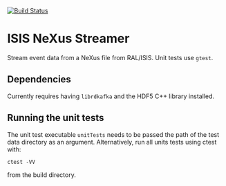 [![Build Status](https://travis-ci.org/ScreamingUdder/isis_nexus_streamer.svg?branch=master)](https://travis-ci.org/ScreamingUdder/isis_nexus_streamer)

# ISIS NeXus Streamer
Stream event data from a NeXus file from RAL/ISIS.
Unit tests use `gtest`.

## Dependencies
Currently requires having `librdkafka` and the HDF5 C++ library installed.

## Running the unit tests
The unit test executable `unitTests` needs to be passed the path of the test data directory as an argument.
Alternatively, run all units tests using ctest with:
```
ctest -VV
```
from the build directory.
